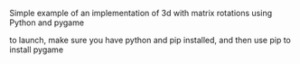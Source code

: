 Simple example of an implementation of 3d with matrix rotations using Python and pygame

to launch, make sure you have python and pip installed, and then use pip to install pygame
